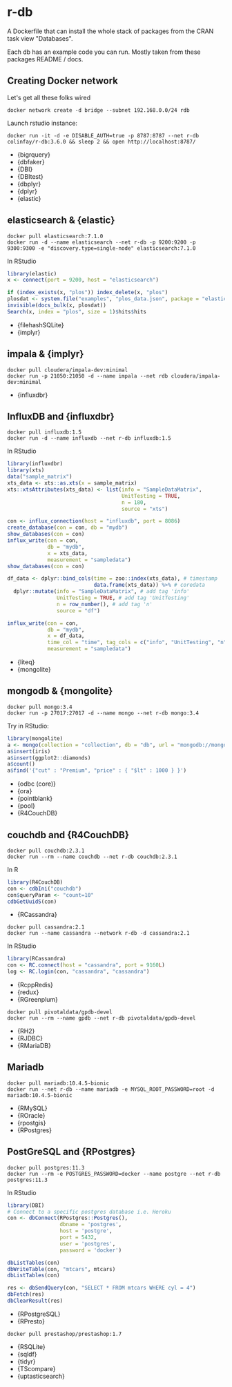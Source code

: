# r-db

A Dockerfile that can install the whole stack of packages from the CRAN task view "Databases".

Each db has an example code you can run. Mostly taken from these packages README / docs.

## Creating Docker network

Let's get all these folks wired

```
docker network create -d bridge --subnet 192.168.0.0/24 rdb
```

Launch rstudio instance: 

```
docker run -it -d -e DISABLE_AUTH=true -p 8787:8787 --net r-db colinfay/r-db:3.6.0 && sleep 2 && open http://localhost:8787/
```

+ {bigrquery}
+ {dbfaker}
+ {DBI}
+ {DBItest}
+ {dbplyr}
+ {dplyr}
+ {elastic}

## elasticsearch & {elastic}

```
docker pull elasticsearch:7.1.0
docker run -d --name elasticsearch --net r-db -p 9200:9200 -p 9300:9300 -e "discovery.type=single-node" elasticsearch:7.1.0

```

In RStudio 

``` r 
library(elastic)
x <- connect(port = 9200, host = "elasticsearch")

if (index_exists(x, "plos")) index_delete(x, "plos")
plosdat <- system.file("examples", "plos_data.json", package = "elastic")
invisible(docs_bulk(x, plosdat))
Search(x, index = "plos", size = 1)$hits$hits
```

+ {filehashSQLite}
+ {implyr}

## impala & {implyr}

```
docker pull cloudera/impala-dev:minimal
docker run -p 21050:21050 -d --name impala --net rdb cloudera/impala-dev:minimal
```


+ {influxdbr}

## InfluxDB and {influxdbr}

```
docker pull influxdb:1.5
docker run -d --name influxdb --net r-db influxdb:1.5
```

In RStudio 

``` r 
library(influxdbr)
library(xts)
data("sample_matrix")
xts_data <- xts::as.xts(x = sample_matrix)
xts::xtsAttributes(xts_data) <- list(info = "SampleDataMatrix",
                                     UnitTesting = TRUE, 
                                     n = 180,
                                     source = "xts")

con <- influx_connection(host = "influxdb", port = 8086)
create_database(con = con, db = "mydb")
show_databases(con = con)
influx_write(con = con, 
             db = "mydb",
             x = xts_data, 
             measurement = "sampledata")
show_databases(con = con)

df_data <- dplyr::bind_cols(time = zoo::index(xts_data), # timestamp
                            data.frame(xts_data)) %>% # coredata
  dplyr::mutate(info = "SampleDataMatrix", # add tag 'info'
                UnitTesting = TRUE, # add tag 'UnitTesting'
                n = row_number(), # add tag 'n'
                source = "df")

influx_write(con = con, 
             db = "mydb",
             x = df_data,
             time_col = "time", tag_cols = c("info", "UnitTesting", "n", "source"),
             measurement = "sampledata")

```

+ {liteq}
+ {mongolite}

## mongodb & {mongolite}

```
docker pull mongo:3.4
docker run -p 27017:27017 -d --name mongo --net r-db mongo:3.4
```

Try in RStudio:

``` r
library(mongolite)
a <- mongo(collection = "collection", db = "db", url = "mongodb://mongo:27017")
a$insert(iris)
a$insert(ggplot2::diamonds)
a$count()
a$find('{"cut" : "Premium", "price" : { "$lt" : 1000 } }')
```

+ {odbc (core)}
+ {ora}
+ {pointblank}
+ {pool}
+ {R4CouchDB}

## couchdb and {R4CouchDB}

```
docker pull couchdb:2.3.1
docker run --rm --name couchdb --net r-db couchdb:2.3.1
```

In R 

``` r
library(R4CouchDB)
con <- cdbIni("couchdb")
con$queryParam <- "count=10"
cdbGetUuidS(con)
```

+ {RCassandra}

```
docker pull cassandra:2.1
docker run --name cassandra --network r-db -d cassandra:2.1
```

In RStudio 

``` r 
library(RCassandra)
con <- RC.connect(host = "cassandra", port = 9160L)
log <- RC.login(con, "cassandra", "cassandra")
```

+ {RcppRedis}
+ {redux}
+ {RGreenplum}

``` 
docker pull pivotaldata/gpdb-devel
docker run --rm --name gpdb --net r-db pivotaldata/gpdb-devel
```

+ {RH2}
+ {RJDBC}
+ {RMariaDB}

## Mariadb 

```
docker pull mariadb:10.4.5-bionic
docker run --net r-db --name mariadb -e MYSQL_ROOT_PASSWORD=root -d mariadb:10.4.5-bionic
```

+ {RMySQL}
+ {ROracle}
+ {rpostgis}
+ {RPostgres}

## PostGreSQL and {RPostgres}

```
docker pull postgres:11.3
docker run --rm -e POSTGRES_PASSWORD=docker --name postgre --net r-db postgres:11.3
```

In RStudio 

``` r 
library(DBI)
# Connect to a specific postgres database i.e. Heroku
con <- dbConnect(RPostgres::Postgres(),
                 dbname = 'postgres', 
                 host = 'postgre',
                 port = 5432, 
                 user = 'postgres',
                 password = 'docker')

dbListTables(con)
dbWriteTable(con, "mtcars", mtcars)
dbListTables(con)

res <- dbSendQuery(con, "SELECT * FROM mtcars WHERE cyl = 4")
dbFetch(res)
dbClearResult(res)
```

+ {RPostgreSQL}
+ {RPresto}

```
docker pull prestashop/prestashop:1.7

```
+ {RSQLite}
+ {sqldf}
+ {tidyr}
+ {TScompare}
+ {uptasticsearch}
